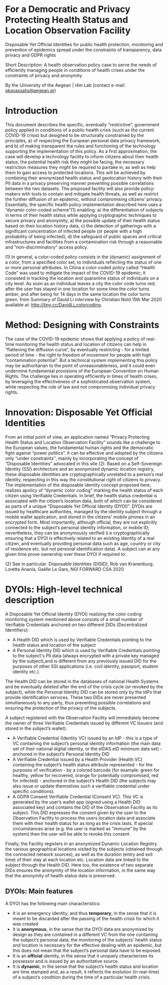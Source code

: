 # For a Democratic and Privacy Protecting Health Status and Location Observation Facility
 Disposable Yet Official Identities for public health protection, monitoring and prevention of epidemics spread under the constraints of transparency, data privacy and GDPR rights
 
Short Description: A health observation policy case to serve the needs of efficiently managing people in conditions of health crises under the constraints of privacy and anonymity

By the University of the Aegean | i4m Lab (contact e-mail: pkavassalis@aegean.gr)


# Introduction 
This document describes the specific, eventually “restrictive”, government policy applied in conditions of a public health crisis (such as the current COVID-19 crisis) but designed to be structurally constrained by the principles, a) of respecting the European personal data privacy framework, and b) of making transparent the rules and functioning of the technology supporting the implementation of this policy. As a first approximation, the case will develop a technology facility to inform citizens about their health status, the potential health risk they might be facing, the necessary restriction measures they might be required to partake in, as well as help them to gain access to protected locations. This will be achieved by combining their anonymized health status and geolocation history with their PII data in a privacy preserving manner preventing possible correlations between the two datasets. The proposed facility will also provide policy-makers with tools to contain and mitigate health threats, as well as restrict the further diffusion of an epidemic, without compromising citizens’ privacy. Essentially, the specific health policy implementation described here uses a “dynamic color-coded scheme”(1) enabling: a) the differentiation of subjects in terms of their health status while applying cryptographic techniques to secure privacy and anonymity, a) the possible update of their health status based on their location history data, c) the detection of gatherings with a significant concentration of infected people (or people with a high probability of being infected), d) the safeguard of public spaces and critical infrastructures and facilities from a contamination risk through a reasonable and “non-discriminatory” access policy.

(1)  In general, a color-coded policy consists in the (dynamic) assignment of a color, from a specified color set, to individuals reflecting the status of one or more personal attributes. In China a color-coded policy called “Health Code” was used to mitigate the impact of the COVID-19 epidemic; it consisted in tracking the location and quarantine status of individuals on a city level. As soon as an individual leaves a city the color code turns red; after the user has stayed in one location for some time the color turns amber, and after being for 14 days in the same location the color turns green. from Summary of David Li interview by Christian Nold 15th Mar 2020 available at: http://tiny.cc/DavidLi_colorcoding.


# Method: Designing with Constraints
The case of the COVID-19 epidemic shows that applying a policy of real-time monitoring the health status and location of citizens can help in “flattening the diffusion curve”, by eventually restricting - for a limited period of time - the right to freedom of movement for people with high “contamination potential”. But a technical system implementing this policy may be authoritarian to the point of unreasonableness, and it could even undermine fundamental provisions of the European Convention on Human Rights. The challenge lies in operating efficiently in times of health crises, by leveraging the effectiveness of a sophisticated observation system, while respecting the rule of law and not compromising individual privacy rights.

# Innovation: Disposable Yet Official Identities
From an initial point of view, an application named “Privacy Protecting Health Status and Location Observation Facility” sounds like a challenge to the European values, the fundamental human rights and the democratic fight against “power politics”. It can be effective and adopted by the citizens only “under constraints'', mainly by incorporating the concept of “Disposable Identities” advocated in this site (2). Based on a Self-Sovereign Identity (SSI) architecture and an anonymized dynamic location registry, these disposable identities are cryptographically unrelated to a person’s real identity, respecting in this way the constitutional right of citizens to privacy. The implementation of the disposable identity concept proposed here, realizes apolicy of “dynamic color coding” marking the health status of each citizen using Verifiable Credentials. In brief, the health status credential is associated with the citizen’s location data, both of which can be considered as parts of a unique “Disposable Yet Official Identity (DYOI)”. DYOIs are issued by healthcare authorities, managed by the identity subject through a mobile wallet application, and stored in the citizens’ mobile phones in an encrypted form. Most importantly, although official, they are not explicitly connected to the subject’s personal identity information, or mobile ID; nevertheless, they can be anonymously verified (i.e cryptographically ensuring that a DYOI is effectively related to an existing identity of a real citizen, and eventually providing personal data such as age, country or city of residence etc. but not personal identification data). A subject can at any given time prove ownership over these DYOI if required to.

(2) See in particular: Disposable Identities (DISID), Rob van Kranenburg. Loretta Anania, Gaëlle Le Gars,
NGI FORWARD CSA 2020

# DYOIs: High-level technical description
A Disposable Yet Official Identity (DYOI) realizing the color coding monitoring system mentioned above consists of a small number of Verifiable Credentials anchored on two different DIDs (Decentralized Identifiers):

- A Health DID which is used by Verifiable Credentials pointing to the health status and location of the subject
- A Personal Identity DID which is used by Verifiable Credentials pointing to the subject's PII data (always encrypted with a private key managed by the subject),and is different from any previously issued DID for the purposes of other SSI applications (i.e. civil identity, passport, student identity etc.).


The Health DID can be stored in the databases of national Health Systems and be eventually deleted after the end of the crisis cycle (or revoked by the subject), while the Personal Identity DID can be stored only by the IdPs that provide identification services. These two DIDs are never presented simultaneously to any party, thus preventing possible correlations and ensuring the protection of the privacy of the subjects.

A subject registered with the Observation Facility will immediately become the owner of three Verifiable Credentials issued by different VC Issuers (and stored in the subject’s wallet):

- A Verifiable Credential (Identity VC) issued by an IdP - this is a type of VC containing the subject’s personal identity information (the main data set of their national digital identity, or the eIDAS eID minimum data set) - anchored in the subject’s Personal Identity DID
- A Verifiable Credential issued by a Health Provider (Health VC) containing the subject’s health status attribute represented - for the purposes of verification - by a colored barcode (for example: green for healthy, yellow for recovered, orange for potentially compromised, red for infected) - anchored in the subject’s Health DID (the subjects may also issue or update themselves such a verifiable credential under specific conditions).
- A GDPR Consent Verifiable Credential (Consent VC). This VC is generated by the user’s wallet app (signed using a Health DID associated key) and contains the DID of the Observation Facility as its subject. This DID expresses the consent given by the user to the Observation Facility to process the users location data and associate them with their health status for as long as the crisis lasts. If special circumstances arise (e.g. the user is marked as “immune” by the system) then the user will be able to revoke this consent.



Finally, the Facility registers in an anonymized Dynamic Location Registry the various geographical locations visited by the subjects (obtained through the connected network sources), as well as the duration (entry and exit time) of their stay at each location etc. Location data are linked to the subject through the Health DID. Here too, the existence of two separate DIDs ensures the anonymity of the location information, in the same way that the anonymity of health status data is preserved.

## DYOIs: Main features
A DYOI has the following main characteristics:

- It is an emergency identity, and thus **temporary**, in the sense that it is meant to be discarded after the passing of the health crisis for which it was created
- It is **anonymous**, in the sense that the DYOI data are anonymized by design as they are contained in a different VC from the one containing the subject’s personal data; the monitoring of the subjects’ health status and location is necessary for the effective dealing with an epidemic, but this does not mean that the subject’s personal data have to be exposed.
- It is an **official** identity, in the sense that it uniquely characterizes its possessor and is issued by an authoritative source.
- It is **dynamic**, in the sense that the subject’s health status and location are time stamped and, as a result, it reflects the evolution (in real-time) of a subject’s condition during the time of a particular health crisis.





